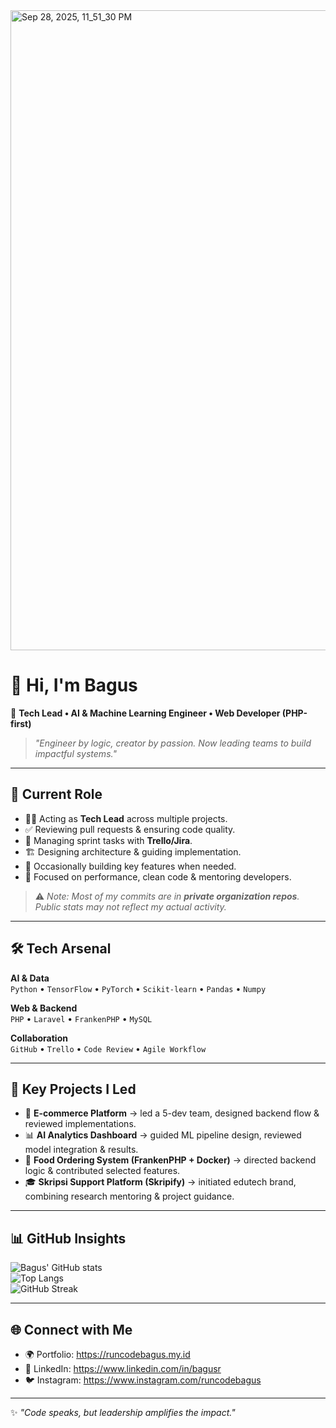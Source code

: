 

<img width="1536" height="1024" alt="Sep 28, 2025, 11_51_30 PM" src="https://github.com/user-attachments/assets/aa28345d-e7b8-438a-8e54-28330139563f" />

# 👋 Hi, I'm Bagus  

🚀 **Tech Lead • AI & Machine Learning Engineer • Web Developer (PHP-first)**  

> *"Engineer by logic, creator by passion. Now leading teams to build impactful systems."*

---

## 🧭 Current Role  
- 🧑‍💻 Acting as **Tech Lead** across multiple projects.  
- ✅ Reviewing pull requests & ensuring code quality.  
- 📌 Managing sprint tasks with **Trello/Jira**.  
- 🏗️ Designing architecture & guiding implementation.  
- 🔧 Occasionally building key features when needed.  
- 🎯 Focused on performance, clean code & mentoring developers.  

> ⚠️ *Note: Most of my commits are in **private organization repos**.  
Public stats may not reflect my actual activity.*  

---

## 🛠️ Tech Arsenal  

**AI & Data**  
`Python` • `TensorFlow` • `PyTorch` • `Scikit-learn` • `Pandas` • `Numpy`  

**Web & Backend**  
`PHP` • `Laravel` • `FrankenPHP` • `MySQL`  

**Collaboration**  
`GitHub` • `Trello` • `Code Review` • `Agile Workflow`  

---

## 🚀 Key Projects I Led  

- 🛒 **E-commerce Platform** → led a 5-dev team, designed backend flow & reviewed implementations.  
- 📊 **AI Analytics Dashboard** → guided ML pipeline design, reviewed model integration & results.  
- 🍔 **Food Ordering System (FrankenPHP + Docker)** → directed backend logic & contributed selected features.  
- 🎓 **Skripsi Support Platform (Skripify)** → initiated edutech brand, combining research mentoring & project guidance.  

---

## 📊 GitHub Insights  

![Bagus' GitHub stats](https://github-readme-stats.vercel.app/api?username=runcodebagus&show_icons=true&theme=tokyonight)  
![Top Langs](https://github-readme-stats.vercel.app/api/top-langs/?username=runcodebagus&layout=compact&theme=tokyonight)  
![GitHub Streak](https://github-readme-streak-stats.herokuapp.com/?user=runcodebagus&theme=tokyonight)  

---

## 🌐 Connect with Me  

- 🌍 Portfolio: https://runcodebagus.my.id
- 💼 LinkedIn: https://www.linkedin.com/in/bagusr
- 🐦 Instagram: https://www.instagram.com/runcodebagus

---

✨ *"Code speaks, but leadership amplifies the impact."*  
